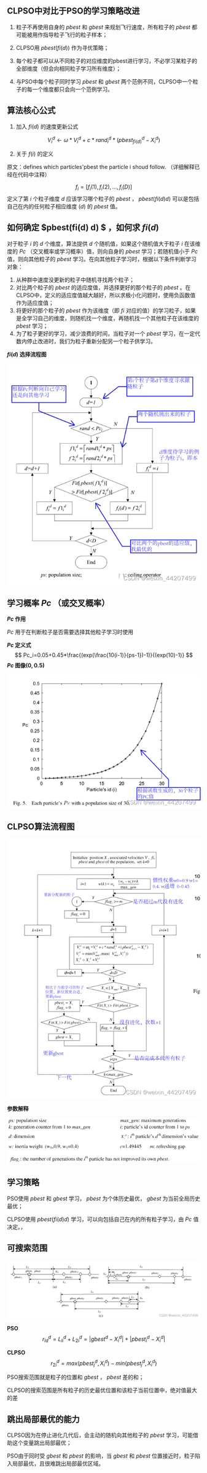 ## CLPSO中对比于PSO的学习策略改进

1. 粒子不再使用自身的 $pbest$ 和 $gbest$ 来规划飞行速度，所有粒子的 $pbest$ 都可能被用作指导粒子飞行的粒子样本；

2. CLPSO用 $pbest(fi(d))$ 作为寻优策略；
3. 每个粒子都可以从不同粒子的对应维度的pbest进行学习，不必学习某粒子的全部维度（但会向相同粒子学习所有维度）；
4. 与PSO中每个粒子同时学习 $pbest$ 和 $gbest$ 两个范例不同，CLPSO中一个粒子的每一个维度都只会向一个范例学习。

## 算法核心公式

1. 加入 $fi(d)$ 的速度更新公式

$$
V_i^d \leftarrow \omega * V_i^d + c*rand_i^d * (pbest_{fi(d)}^d - X_i^d)
$$



2. 关于 $f(i)$ 的定义

原文：defines which particles'pbest the particle i shoud follow. （详细解释已经在代码中注释）

$$
f_i=[f_i(1), f_i(2), ..., f_i(D)]
$$
定义了第 $i$ 个粒子维度 $d$ 应该学习哪个粒子的 $pbest$ ， $pbest(fi(d) d)$ 可以是包括自己在内的任何粒子相应维度 $(d)$ 的 $pbest$ 值。

## 如何确定 $pbest(fi(d) d) $ ，如何求 $fi(d)$ 

对于粒子 $i$ 的 $d$ 个维度，算法提供 $d$ 个随机值，如果这个随机值大于粒子 $i$ 在该维度的 $Pc$ （交叉概率或学习概率）值，则向自身的 $pbest$ 学习；若随机值小于 $Pc$ 值，则向其他粒子的 $pbest$ 学习。在向其他粒子学习时，根据以下条件判断学习对象：

1. 从种群中速度没更新的粒子中随机寻找两个粒子；
2. 对比两个粒子的 $pbest$ 的适应度值，并选择更好的那个粒子的 $pbest$ 。在CLPSO中，定义的适应度值越大越好，所以求极小化问题时，使用负函数值作为适应度值；
3. 将更好的那个粒子的 $pbest$ 作为该维度（即 $fi$ 对应的值）的学习粒子，如果是全学习自己的维度，则随机找一个维度，再随机找一个其他粒子在该维度的 $pbest$ 学习；
4. 为了粒子更好的学习，减少浪费的时间，当粒子对一个 $pbest$ 学习，在一定代数内停止改进时，我们为粒子重新分配另一个粒子供学习。

 **$fi(d)$ 选择流程图**

![fi(d)选择流程图](https://raw.githubusercontent.com/Minghaoox/pics/main/PSO/CLPSO/fi(d)选择流程图.png)

## 学习概率 $Pc$ （或交叉概率）

**$Pc$ 作用**

$Pc$ 用于在判断粒子是否需要选择其他粒子学习时使用

**$Pc$ 定义式**
$$
Pc_i=0.05+0.45*\frac{(exp(\frac{10(i-1)}{ps-1})-1)}{(exp(10)-1)}
$$
**$Pc$ 图像$(0, 0.5)$**

![Pc图像(0,0.5)](https://raw.githubusercontent.com/Minghaoox/pics/main/PSO/CLPSO/Pc图像(0%2C0.5).png)

## **CLPSO算法流程图**

![算法流程图](https://raw.githubusercontent.com/Minghaoox/pics/main/PSO/CLPSO/算法流程图.png)

 **参数解释**

![参数解释](https://raw.githubusercontent.com/Minghaoox/pics/main/PSO/CLPSO/参数解释.png)

## **学习策略**

PSO使用 $pbest$ 和 $gbest$ 学习， $pbest$ 为个体历史最优， $gbest$ 为当前全局历史最优；

CLPSO使用 $pbest(fi(d) d)$ 学习，可以向包括自己在内的所有粒子学习，由 $Pc$ 值决定。，

## **可搜索范围**

![可搜索范围](https://raw.githubusercontent.com/Minghaoox/pics/main/PSO/CLPSO/可搜索范围.png)

**PSO**
$$
r_{ld}^d=L_{li}^d+L_{2i}^d=|gbest^d-X_i^d|+|pbest_i^d-X_i^d|
$$


**CLPSO**
$$
r_{2i}^d=max(pbest_j^d,X_i^d)-min(pbest_j^d,X_i^d)
$$


PSO搜索范围就是粒子的位置和 $gbest$ ， $pbest$ 差的和；

CLPSO的搜索范围是所有粒子的历史最优位置和该粒子当前位置中，绝对值最大的差

## **跳出局部最优的能力**

CLPSO因为在停止进化几代后，会主动的随机向其他粒子的 $pbest$ 学习，可能借助这个变量跳出局部最优；

PSO由于同时受 $gbest$ 和 $pbest$ 的影响，当 $gbest$ 和 $pbest$ 位置接近时，粒子陷入局部最优，且很难跳出局部最优区域。